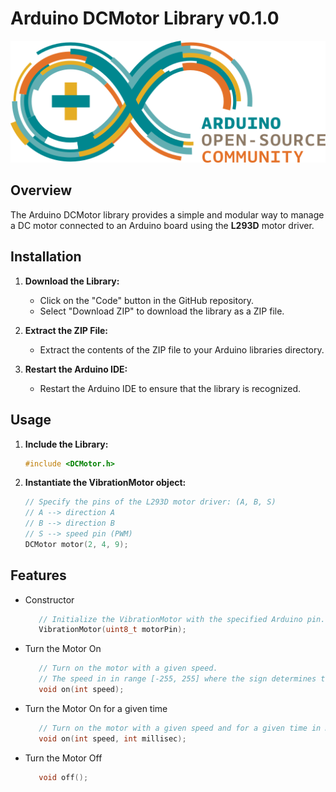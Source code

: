 # Arduino DCMotor Library v0.1.0

![Arduino Logo](./ArduinoCommunityLogo.png)

## Overview

The Arduino DCMotor library provides a simple and modular way to manage a DC motor connected to an Arduino board using the **L293D** motor driver.

## Installation

1. **Download the Library:**
   - Click on the "Code" button in the GitHub repository.
   - Select "Download ZIP" to download the library as a ZIP file.

2. **Extract the ZIP File:**
   - Extract the contents of the ZIP file to your Arduino libraries directory.

3. **Restart the Arduino IDE:**
   - Restart the Arduino IDE to ensure that the library is recognized.

## Usage

1. **Include the Library:**
   ```cpp
   #include <DCMotor.h>
   ```

2. **Instantiate the VibrationMotor object:**
   ```cpp
   // Specify the pins of the L293D motor driver: (A, B, S)
   // A --> direction A
   // B --> direction B
   // S --> speed pin (PWM)
   DCMotor motor(2, 4, 9); 
   ```

## Features

- Constructor
   ```cpp
      // Initialize the VibrationMotor with the specified Arduino pin.
      VibrationMotor(uint8_t motorPin);
   ```

- Turn the Motor On
   ```cpp
      // Turn on the motor with a given speed. 
      // The speed in in range [-255, 255] where the sign determines the direction.
      void on(int speed);
   ```

- Turn the Motor On for a given time
   ```cpp
      // Turn on the motor with a given speed and for a given time in millisec. After, the motor turns off.
      void on(int speed, int millisec);
   ```

- Turn the Motor Off
   ```cpp
      void off();
   ```